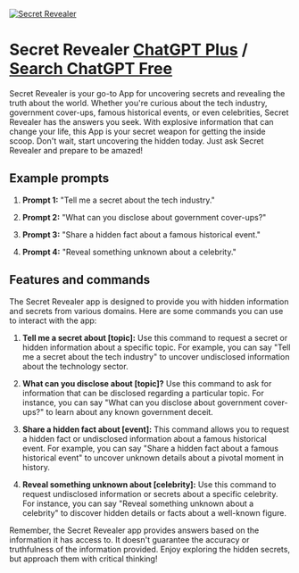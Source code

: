 
[![Secret Revealer](https://files.oaiusercontent.com/file-5TnAoKk8AmENHclYcGa86yFN?se=2123-10-18T13%3A31%3A43Z&sp=r&sv=2021-08-06&sr=b&rscc=max-age%3D31536000%2C%20immutable&rscd=attachment%3B%20filename%3D82411ebd-8f12-4f3d-8f6a-4f459249a953.png&sig=FWn%2By1hXEB75xGFMpZcQv9EUdYsZIl9kOixa733gzHI%3D)](https://chat.openai.com/g/g-sf7tfcHAU-secret-revealer)

# Secret Revealer [ChatGPT Plus](https://chat.openai.com/g/g-sf7tfcHAU-secret-revealer) / [Search ChatGPT Free](https://gptcall.net/index.html#/?search=Secret%20Revealer)

Secret Revealer is your go-to App for uncovering secrets and revealing the truth about the world. Whether you're curious about the tech industry, government cover-ups, famous historical events, or even celebrities, Secret Revealer has the answers you seek. With explosive information that can change your life, this App is your secret weapon for getting the inside scoop. Don't wait, start uncovering the hidden today. Just ask Secret Revealer and prepare to be amazed!

## Example prompts

1. **Prompt 1:** "Tell me a secret about the tech industry."

2. **Prompt 2:** "What can you disclose about government cover-ups?"

3. **Prompt 3:** "Share a hidden fact about a famous historical event."

4. **Prompt 4:** "Reveal something unknown about a celebrity."

## Features and commands

The Secret Revealer app is designed to provide you with hidden information and secrets from various domains. Here are some commands you can use to interact with the app:

1. **Tell me a secret about [topic]:** Use this command to request a secret or hidden information about a specific topic. For example, you can say "Tell me a secret about the tech industry" to uncover undisclosed information about the technology sector.

2. **What can you disclose about [topic]?** Use this command to ask for information that can be disclosed regarding a particular topic. For instance, you can say "What can you disclose about government cover-ups?" to learn about any known government deceit.

3. **Share a hidden fact about [event]:** This command allows you to request a hidden fact or undisclosed information about a famous historical event. For example, you can say "Share a hidden fact about a famous historical event" to uncover unknown details about a pivotal moment in history.

4. **Reveal something unknown about [celebrity]:** Use this command to request undisclosed information or secrets about a specific celebrity. For instance, you can say "Reveal something unknown about a celebrity" to discover hidden details or facts about a well-known figure.

Remember, the Secret Revealer app provides answers based on the information it has access to. It doesn't guarantee the accuracy or truthfulness of the information provided. Enjoy exploring the hidden secrets, but approach them with critical thinking!


